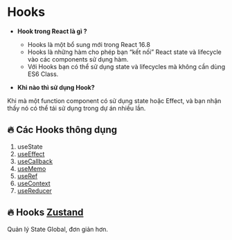 # Hooks

- **Hook trong React là gì ?**

  - Hooks là một bổ sung mới trong React 16.8
  - Hooks là những hàm cho phép bạn “kết nối” React state và lifecycle vào các components sử dụng hàm.
  - Với Hooks bạn có thể sử dụng state và lifecycles mà không cần dùng ES6 Class.

- **Khi nào thì sử dụng Hook?**


Khi mà một function component có sử dụng state hoặc Effect, và bạn nhận thấy nó có thể tái sử dụng trong dự án nhiều lần.


## 🔥 Các Hooks thông dụng

1. useState
2. [useEffect](useEffect.md)
3. [useCallback](useCallback.md)
4. [useMemo](useMemo.md)
5. [useRef](useRef.md)
6. [useContext](useContext.md)
7. [useReducer](useReducer.md)


## 🔥 Hooks [Zustand](../Session-05-State/Manage-State/4.Zustand.md)

Quản lý State Global, đơn giản hơn.